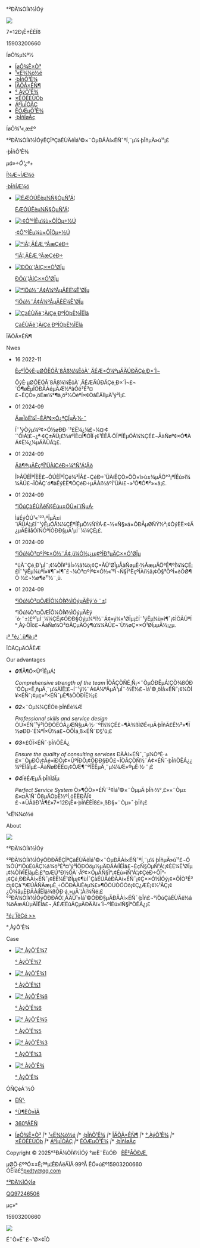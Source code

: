 °²ÐÄ¼ÒÍ¥½ÌÓý




[![](/UploadFiles/image/20200219/20200219163810051005.png)](/)

7\*12Ð¡Ê±ÈÈÏß

15903200660



ÍøÕ¾µ¼º½

* [ÍøÕ¾Ê×Ò³](index.asp)
* [¹«Ë¾¼ò½é](list.asp?nclass=1)
* [·þÎñÕ¹Ê¾](list.asp?nclass=2)
* [ÎÄÕÂ×ÊÑ¶](list.asp?nclass=3)
* [°¸ÀýÕ¹Ê¾](list.asp?nclass=4)
* [×ÊÖÊÈÙÓþ](list.asp?nclass=5)
* [ÁªÏµÎÒÃÇ](list.asp?nclass=6)
* [ÊÓÆµÕ¹Ê¾](list.asp?nclass=7)
* [·þÎñÍøÂç](list.asp?nclass=8)






ÍøÕ¾¹«¸æ£º

°²ÐÄ¼ÒÍ¥½ÌÓýÊÇÎªÇàÉÙÄêÌá¹©×¨ÒµÐÄÀí×ÉÑ¯ºÍ¸¨µ¼·þÎñµÄ»ú¹¹¡£



·þÎñÕ¹Ê¾

 *µã»÷Õ¹¿ª+*

[Í¼Æ¬ÍÆ¼ö](list.asp?nclass=2&classid=11)

[·þÎñÍÆ¼ö](list.asp?nclass=2&classid=20)

* [![ÉÆÓÚÊèµ¼Ñ§ÒµÑ¹Á¦](/uploadfiles/image/Products/20240901101413361336.jpg)](show.asp?id=9)

  [ÉÆÓÚÊèµ¼Ñ§ÒµÑ¹Á¦](show.asp?id=9)
* [![·¢Õ¹ºÍÊµ¼ù×ÔÎÒµ÷½Ú](/uploadfiles/image/Products/2024090110160360360.jpg)](show.asp?id=19)

  [·¢Õ¹ºÍÊµ¼ù×ÔÎÒµ÷½Ú](show.asp?id=19)
* [![°ïÃ¦¸ÄÉÆ¸ºÃæÇéÐ÷](/uploadfiles/image/Products/20240901101841984198.jpg)](show.asp?id=18)

  [°ïÃ¦¸ÄÉÆ¸ºÃæÇéÐ÷](show.asp?id=18)
* [![Ð­Öú´¦ÀíÇ××Ó¹ØÏµ](/uploadfiles/image/Products/2024090110190923923.jpg)](show.asp?id=17)

  [Ð­Öú´¦ÀíÇ××Ó¹ØÏµ](show.asp?id=17)
* [![°ïÖú½¨Á¢Á¼ºÃµÄÈË¼Ê¹ØÏµ](/uploadfiles/image/Products/20240901102088098809.jpg)](show.asp?id=16)

  [°ïÖú½¨Á¢Á¼ºÃµÄÈË¼Ê¹ØÏµ](show.asp?id=16)
* [![ÇàÉÙÄê´¦ÀíÇé¸ÐºÍÒþË½ÎÊÌâ](/uploadfiles/image/Products/20240901102171557155.jpg)](show.asp?id=15)

  [ÇàÉÙÄê´¦ÀíÇé¸ÐºÍÒþË½ÎÊÌâ](show.asp?id=15)



ÎÄÕÂ×ÊÑ¶

Nwes

* 16 2022-11

  [ÈçºÎÕýÈ·µØÔËÓÃ´ßÃß¼¼ÊõÀ´¸ÄÉÆ×Ô¼ºµÄÄÚÐÄÇé¸Ð×´Ì¬](show.asp?id=38)

  ÕýÈ·µØÔËÓÃ´ßÃß¼¼ÊõÀ´¸ÄÉÆÄÚÐÄÇé¸Ð×´Ì¬£¬´Ó¶øÊµÏÖÐÄÁéµÄÆ½ºâÓë³É³¤£¬ÊÇÒ»¸öÉæ¼°¶à¸ö²½ÖèºÍ×¢ÒâÊÂÏîµÄ¹ý³Ì¡£.
* 01 2024-09

  [ÄæÏòË¼Î¬ÈÃº¢×Ó¿ªÇÏµÄ·½·¨](show.asp?id=37)

  Í¨¹ýÒýµ¼º¢×Ó½øÐÐ·´³£Ë¼¿¼£¬¼¤·¢´´ÔìÁ¦£¬¿ª·¢Ç±ÄÜ¡£½áºÏÈ¤Î¶ÓÎÏ·¡¢¹ÊÊÂ·ÖÏíºÍÊµÓÃ¼¼ÇÉ£¬ÅàÑøº¢×Ó¶ÀÁ¢Ë¼¿¼µÄÄÜÁ¦¡£.
* 01 2024-09

  [Äã¶®µÃÈçºÎ¹ÜÀíÇéÐ÷¼°Ñ¹Á¦Âð](show.asp?id=36)

  ÎÞÂÛÈÎºÎÈË£¬ÔÚÈÎºÎÇé¾³ÏÂ£¬ÇéÐ÷¹ÜÀíÊÇÒ»ÖÖ×î»ù±¾µÄÖ°³¡ºÍÉú»î¼¼ÄÜ£¬ÎÒÃÇ´ó¶àÊýÈË¶ÔÇéÐ÷µÄÀí½âºÍ¹ÜÀí£¬»¹Ô¶Ô¶²»×ã¡£.
* 01 2024-09

  [°ïÖúÇàÉÙÄêÑ§Éúµ±ÖÚ±í´ïÑµÁ·](show.asp?id=35)

  ÌáÉýÔÚ¹«¹²³¡ºÏµÄ±í´ïÄÜÁ¦¡£Í¨¹ýÊµÓÃ¼¼ÇÉºÍÊµÕ½ÑÝÁ·£¬½«Ñ§»á×ÔÐÅµØÑÝ½²¡¢ÒýÈË×¢Ä¿µÄÉíÌåÓïÑÔºÍÓÐÐ§µÄ¹µÍ¨¼¼ÇÉ¡£.
* 01 2024-09

  [°ïÖú¼Ò³¤ºÍº¢×Ó½¨Á¢¸ü¼Ó½¡¿µ¡¢ºÍÐ³µÄÇ××Ó¹ØÏµ](show.asp?id=34)

  °üÀ¨Çé¸Ð¹µÍ¨¡¢¼ÒÍ¥³åÍ»½â¾ö¡¢Ç×ÃÜ¹ØÏµÅàÑøµÈ·½ÃæµÄÖªÊ¶ºÍ¼¼ÇÉ¡£Í¨¹ýÊµ¼ùºÍ»¥¶¯»î¶¯£¬¼Ò³¤ºÍº¢×Ó½«¹²Í¬Ñ§Ï°ÈçºÎÀí½â¡¢Ö§³ÖºÍ×ðÖØ¶Ô·½£¬½ø¶ø¹¹½¨¸ü.
* 01 2024-09

  [°ïÖú¼Ò³¤ÕÆÎÕ¼ÒÍ¥½ÌÓýµÄÈý´ó·¨±¦](show.asp?id=33)

  °ïÖú¼Ò³¤ÕÆÎÕ¼ÒÍ¥½ÌÓýµÄÈý´ó·¨±¦£º¹µÍ¨¼¼ÇÉ¡¢ÓÐÐ§Òýµ¼ºÍ½¨Á¢»ý¼«¹ØÏµ¡£Í¨¹ýÊµ¼ù»î¶¯¡¢ÌÖÂÛºÍ°¸Àý·ÖÎö£¬ÅàÑø¼Ò³¤ÃÇµÄÓý¶ù¼¼ÄÜ£¬´Ù½øÇ××Ó¹ØÏµµÄ½¡¿µ.

[¡ª ²é¿´¸ü¶à ¡ª](list.asp?nclass=3)



ÎÒÃÇµÄÓÅÊÆ

Our advantages

* ***01***ÍÅ¶Ó×ÛºÏÊµÁ¦

  *Comprehensive strength of the team* ÎÒÃÇÒÑÉ¸Ñ¡×¨ÒµÓÐÊµÁ¦ÇÒ¾ßÓÐ´ÓÒµ×Ê¸ñµÄ¸¨µ¼ÀÏÊ¦£¬Í¨¹ý½¨Á¢Á¼ºÃµÄ¹µÍ¨·½Ê½£¬Ìá¹©¸öÌå×ÉÑ¯¡¢¼ÒÍ¥×ÉÑ¯¡¢µç»°×ÉÑ¯µÈ¶àÖÖÐÎÊ½¡£
* ***02***×¨Òµ¼¼ÇÉÓë·þÎñÉè¼Æ

  *Professional skills and service design* ÔÚ×ÉÑ¯¹ý³ÌÖÐÔËÓÃ¿ÆÑ§µÄ·½·¨ºÍ¼¼ÇÉ£¬¶À¾ßÌØÉ«µÄ·þÎñÄ£Ê½²»¶Ï½øÐÐ·´Ë¼ºÍ×Ü½á£¬ÒÔÌá¸ß×ÉÑ¯Ð§¹û¡£
* ***03***±£ÕÏ×ÉÑ¯·þÎñÖÊÁ¿

  *Ensure the quality of consulting services* ÐÄÀí×ÉÑ¯¸¨µ¼ÒªÈ·±£×¨ÒµÐÔ¡¢Áé»îÐÔ¡¢×ÛºÏÐÔ¡¢ÓÐÐ§ÐÔ£¬ÎÒÃÇÒÑ½¨Á¢×ÉÑ¯·þÎñÖÊÁ¿¿¼ºËÌåÏµ£¬ÅàÑøÐËÈ¤¡¢ÖÆ¶¨ºÏÊÊµÄ¸¨µ¼¼Æ»®µÈ·½·¨¡£
* ***04***ÍêÉÆµÄ·þÎñÌåÏµ

  *Perfect Service System* Ò»¶ÔÒ»×ÉÑ¯²¢Ìá¹©×¨ÒµµÄ·þÎñ·½°¸£»×¨Òµ±£»¤À´Ñ¯ÕßµÄÒþË½ºÍ¸öÈËÐÅÏ¢£¬±ÜÃâÐ¹Â¶£»7\*12Ð¡Ê±·þÎñÈÈÏß£»¸ßÐ§×¨Òµ»¯·þÎñ¡£



¹«Ë¾¼ò½é

About

[![](/UploadFiles/image/20200403/20200403093577757775.jpg)](list.asp?nclass=1)

°²ÐÄ¼ÒÍ¥½ÌÓý

°²ÐÄ¼ÒÍ¥½ÌÓýÖÐÐÄÊÇÎªÇàÉÙÄêÌá¹©×¨ÒµÐÄÀí×ÉÑ¯ºÍ¸¨µ¼·þÎñµÄ»ú¹¹£¬Ö¼ÔÚ°ïÖúËûÃÇ½â¾ö³É³¤¹ý³ÌÖÐÓöµ½µÄÐÄÀíÎÊÌâ£¬ÈçÑ§ÒµÑ¹Á¦¡¢ÈË¼Ê¹ØÏµ¡¢¼ÒÍ¥ÎÊÌâµÈ¡£³¤ÆÚ³Ð½ÓÀ´·Ãº¢×ÓµÄÑ§Ï°¡¢Éú»îÑ¹Á¦¡¢ÇéÐ÷ÕÏ°­¡¢Çé¸ÐÐÄÀí×ÉÑ¯¡¢ÈË¼Ê¹ØÏµ¡¢¶ùÍ¯ÇàÉÙÄêÐÄÀí×ÉÑ¯¡¢Ç××Ó½ÌÓý¡¢×ÔÎÒ³É³¤¡¢Çà´ºÆÚÅÑÄæµÈ¸÷ÖÖÐÄÀíÊèµ¼£»¶ÔÓÚÒÖÓô¡¢Ç¿ÆÈ¡¢½¹ÂÇ¡¢¿Ö¾åµÈÐÄÀíÎÊÌâ¾ßÓÐ·á¸»µÄ´¦Àí¾­Ñé¡£
°²ÐÄ¼ÒÍ¥½ÌÓýÖÐÐÄÓ¦¸ÃÄÜ¹»Ìá¹©ÓÐÐ§µÄÐÄÀí×ÉÑ¯·þÎñ£¬°ïÖúÇàÉÙÄê½â¾öÃæÁÙµÄÎÊÌâ£¬¸ÄÉÆËûÃÇµÄÐÄÀí×´Ì¬ºÍÉú»îÑ§Ï°ÖÊÁ¿¡£

[²é¿´ÏêÇé >>](list.asp?nclass=1)



°¸ÀýÕ¹Ê¾

Case

* [![°¸ÀýÕ¹Ê¾7](/UploadFiles/image/Products/20200222152737.jpg)](show.asp?id=25)

  [°¸ÀýÕ¹Ê¾7](show.asp?id=25)
* [![°¸ÀýÕ¹Ê¾1](/uploadfiles/image/Products/20200222152514151415.jpg)](show.asp?id=24)

  [°¸ÀýÕ¹Ê¾1](show.asp?id=24)
* [![°¸ÀýÕ¹Ê¾6](/uploadfiles/image/Products/20200222152519411941.jpg)](show.asp?id=23)

  [°¸ÀýÕ¹Ê¾6](show.asp?id=23)
* [![°¸ÀýÕ¹Ê¾5](/uploadfiles/image/Products/20200222152566676667.jpg)](show.asp?id=22)

  [°¸ÀýÕ¹Ê¾5](show.asp?id=22)
* [![°¸ÀýÕ¹Ê¾3](/uploadfiles/image/Products/20200222152457615761.jpg)](show.asp?id=21)

  [°¸ÀýÕ¹Ê¾3](show.asp?id=21)
* [![°¸ÀýÕ¹Ê¾](/UploadFiles/image/Products/20200222152354.jpg)](show.asp?id=20)

  [°¸ÀýÕ¹Ê¾](show.asp?id=20)



ÓÑÇéÁ´½Ó

* [ËÑ¹·](http://www.sogou.com)
* [°Ù¶ÈÒ»ÏÂ](https://www.baidu.com/)
* [360ºÃËÑ](http://www.so.com/)

* [ÍøÕ¾Ê×Ò³](/)
*|** [¹«Ë¾¼ò½é](list.asp?nclass=1)
*|** [·þÎñÕ¹Ê¾](list.asp?nclass=2)
*|** [ÎÄÕÂ×ÊÑ¶](list.asp?nclass=3)
*|** [°¸ÀýÕ¹Ê¾](list.asp?nclass=4)
*|** [×ÊÖÊÈÙÓþ](list.asp?nclass=5)
*|** [ÁªÏµÎÒÃÇ](list.asp?nclass=6)
*|** [ÊÓÆµÕ¹Ê¾](list.asp?nclass=7)
*|** [·þÎñÍøÂç](list.asp?nclass=8)

Copyright © 2025°²ÐÄ¼ÒÍ¥½ÌÓý °æÈ¨ËùÓÐ   [ÈË²ÅÕÐÆ¸](http://www.ajiaoyu.vip/list.asp?nclass=9)

µØÖ·£ººÓ±±Ê¡ºªµ¦ÊÐÁëÄÏÂ·99ºÅ ÊÖ»ú£º15903200660 ÓÊÏä£ºpxdty@qq.com

[°²ÐÄ½ÌÓýÍø](http://www.ajiaoyu.vip/)

[QQ97246506](http://wpa.qq.com/msgrd?v=3&uin=97246506&site=qq&menu=yes)

µç»°

15903200660

![](/UploadFiles/image/20200221/1586584995.png)

É¨Ò»É¨£¬¹Ø×¢ÎÒ